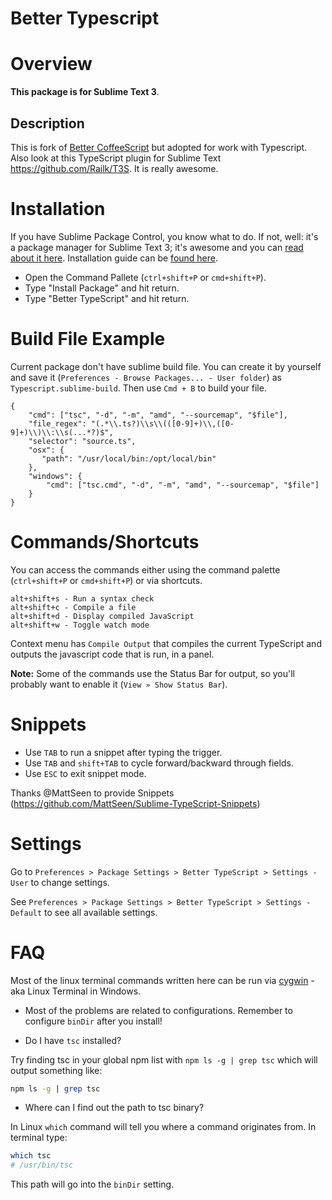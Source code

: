 Better Typescript
================================

# Overview

**This package is for Sublime Text 3**.

## Description

This is fork of [Better CoffeeScript](https://github.com/aponxi/sublime-better-coffeescript) but adopted for work with Typescript.
Also look at this TypeScript plugin for Sublime Text https://github.com/Railk/T3S. It is really awesome.

# Installation

If you have Sublime Package Control, you know what to do. If not, well: it's a package manager for Sublime Text 3; it's awesome and you can [read about it here](https://sublime.wbond.net/). Installation guide can be [found here](https://sublime.wbond.net/installation).

* Open the Command Pallete (`ctrl+shift+P` or `cmd+shift+P`).
* Type "Install Package" and hit return.
* Type "Better TypeScript" and hit return.

# Build File Example

Current package don't have sublime build file. You can create it by yourself and save it (`Preferences - Browse Packages... - User folder`) as `Typescript.sublime-build`. Then use `Cmd + B` to build your file.

```
{
    "cmd": ["tsc", "-d", "-m", "amd", "--sourcemap", "$file"],
    "file_regex": "(.*\\.ts?)\\s\\(([0-9]+)\\,([0-9]+)\\)\\:\\s(...*?)$",
    "selector": "source.ts",
    "osx": {
       "path": "/usr/local/bin:/opt/local/bin"
    },
    "windows": {
        "cmd": ["tsc.cmd", "-d", "-m", "amd", "--sourcemap", "$file"]
    }
}
```

# Commands/Shortcuts

You can access the commands either using the command palette (`ctrl+shift+P` or `cmd+shift+P`) or via shortcuts.

	alt+shift+s - Run a syntax check
	alt+shift+c - Compile a file
	alt+shift+d - Display compiled JavaScript
	alt+shift+w - Toggle watch mode


Context menu has `Compile Output` that compiles the current TypeScript and outputs the javascript code that is run, in a panel.

**Note:** Some of the commands use the Status Bar for output, so you'll probably want to enable it (`View » Show Status Bar`).


# Snippets

- Use `TAB` to run a snippet after typing the trigger.
- Use `TAB` and `shift+TAB` to cycle forward/backward through fields.
- Use `ESC` to exit snippet mode.

Thanks @MattSeen to provide Snippets (https://github.com/MattSeen/Sublime-TypeScript-Snippets)

# Settings

Go to `Preferences > Package Settings > Better TypeScript > Settings - User` to change settings.

See `Preferences > Package Settings > Better TypeScript > Settings - Default` to see all available settings.


# FAQ

Most of the linux terminal commands written here can be run via [cygwin](http://cygwin.com/install.html) - aka Linux Terminal in Windows.

- Most of the problems are related to configurations. Remember to configure `binDir` after you install!


- Do I have `tsc` installed?

Try finding tsc in your global npm list with `npm ls -g | grep tsc` which will output something like:

```bash
npm ls -g | grep tsc
```


- Where can I find out the path to tsc binary?

In Linux `which` command will tell you where a command originates from. In terminal type:

```bash
which tsc
# /usr/bin/tsc
```

This path will go into the `binDir` setting.
